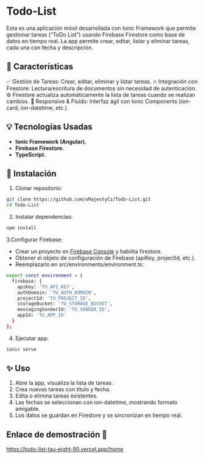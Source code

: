 # Todo-List
Esta es una aplicación móvil desarrollada con Ionic Framework que permite gestionar tareas (“ToDo List”) usando Firebase Firestore como base de datos en tiempo real. La app permite crear, editar, listar y eliminar tareas, cada una con fecha y descripción.

## 🚀 Características
✅ Gestión de Tareas: Crear, editar, eliminar y listar tareas.
🔥 Integración con Firestore: Lectura/escritura de documentos sin necesidad de autenticación.
⚙️ Firestore actualiza automáticamente la lista de tareas cuando se realizan cambios.
📱 Responsive & Fluido: Interfaz ágil con Ionic Components (ion-card, ion-datetime, etc.).

## 💡 Tecnologías Usadas
- **Ionic Framework (Angular).**
- **Firebase Firestore.**
- **TypeScript.**

## 🚀 Instalación
1. Clonar repositorio:
```bash
git clone https://github.com/xMajestyCz/Todo-List.git
cd Todo-List
```
2. Instalar dependencias:
```bash
npm install
```
3.Configurar Firebase:
- Crear un proyecto en [Firebase Console](https://console.firebase.google.com/u/0/) y habilita firestore.
- Obtener el objeto de configuración de Firebase (apiKey, projectId, etc.).
- Reemplazarlo en src/environments/environment.ts:
```bash
export const environment = {
  firebase: {
    apiKey: 'TU_API_KEY',
    authDomain: 'TU_AUTH_DOMAIN',
    projectId: 'TU_PROJECT_ID',
    storageBucket: 'TU_STORAGE_BUCKET',
    messagingSenderId: 'TU_SENDER_ID',
    appId: 'TU_APP_ID'
  }
};
```
4. Ejecutar app:
```bash
ionic serve
```

## ✨ Uso
1. Abre la app, visualiza la lista de tareas.
2. Crea nuevas tareas con título y fecha.
3. Edita o elimina tareas existentes.
4. Las fechas se seleccionan con ion-datetime, mostrando formato amigable.
5. Los datos se guardan en Firestore y se sincronizan en tiempo real.

## Enlace de demostración 🔗
https://todo-list-tau-eight-90.vercel.app/home
